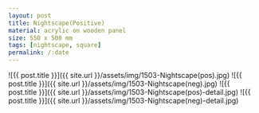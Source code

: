 ```yaml
---
layout: post
title: Nightscape(Positive)
material: acrylic on wooden panel
size: 550 x 500 mm
tags: [nightscape, square]
permalink: /:date
---
```


![{{ post.title }}]({{ site.url }}/assets/img/1503-Nightscape(pos).jpg)
![{{ post.title }}]({{ site.url }}/assets/img/1503-Nightscape(neg).jpg)
![{{ post.title }}]({{ site.url }}/assets/img/1503-Nightscape(pos)-detail.jpg)
![{{ post.title }}]({{ site.url }}/assets/img/1503-Nightscape(neg)-detail.jpg)
